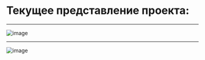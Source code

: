 # Текущее представление проекта:

------------------------------------
![image](https://github.com/user-attachments/assets/5c8afdd4-d25e-4b36-99ed-2a1354f44c08)


------------------------------------
![image](https://github.com/user-attachments/assets/63def60e-3960-4f55-a90d-dcf1f62fb07d)


